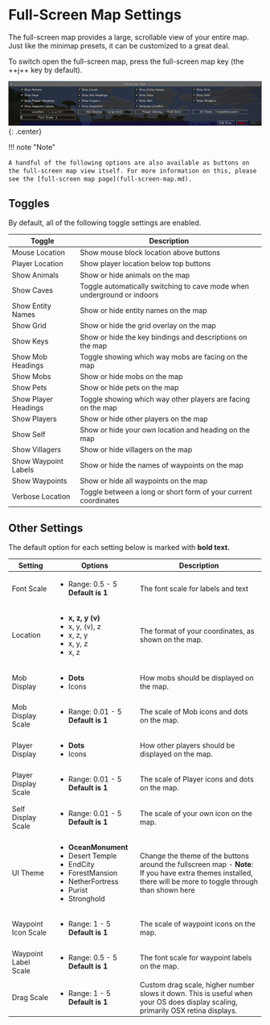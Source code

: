# **Full-Screen Map Settings**

The full-screen map provides a large, scrollable view of your entire map. Just like the minimap presets, it can be
customized to a great deal.

To switch open the full-screen map, press the full-screen map key (the ++j++ key by default).

![Full-Screen-Settings](../../img/settings/full-screen.png){: .center}

!!! note "Note"

    A handful of the following options are also available as buttons on the full-screen map view itself. For more information on this, please see the [full-screen map page](full-screen-map.md).

## **Toggles**

By default, all of the following toggle settings are enabled.

| Toggle               | Description                                                             |
|----------------------|-------------------------------------------------------------------------|
| Mouse Location       | Show mouse block location above buttons                                 |
| Player Location      | Show player location below top buttons                                  |
| Show Animals         | Show or hide animals on the map                                         |
| Show Caves           | Toggle automatically switching to cave mode when underground or indoors |
| Show Entity Names    | Show or hide entity names on the map                                    |
| Show Grid            | Show or hide the grid overlay on the map                                |
| Show Keys            | Show or hide the key bindings and descriptions on the map               |
| Show Mob Headings    | Toggle showing which way mobs are facing on the map                     |
| Show Mobs            | Show or hide mobs on the map                                            |
| Show Pets            | Show or hide pets on the map                                            |
| Show Player Headings | Toggle showing which way other players are facing on the map            |
| Show Players         | Show or hide other players on the map                                   |
| Show Self            | Show or hide your own location and heading on the map                   |
| Show Villagers       | Show or hide villagers on the map                                       |
| Show Waypoint Labels | Show or hide the names of waypoints on the map                          |
| Show Waypoints       | Show or hide all waypoints on the map                                   |
| Verbose Location     | Toggle between a long or short form of your current coordinates         |

## **Other Settings**

The default option for each setting below is marked with **bold text.**

| Setting              | Options                                                                                                                                                  | Description                                                                                                                                                    |
|----------------------|----------------------------------------------------------------------------------------------------------------------------------------------------------|----------------------------------------------------------------------------------------------------------------------------------------------------------------|
| Font Scale           | <ul><li>Range: 0.5 - 5 **Default is 1**</li></ul>                                                                                                        | The font scale for labels and text                                                                                                                             |
| Location             | <ul><li>**x, z, y (v)**</li><li>x, y, (v), z</li><li>x, z, y</li><li>x, y, z</li><li>x, z</li></ul>                                                      | The format of your coordinates, as shown on the map.                                                                                                           |
| Mob Display          | <ul><li>**Dots**</li><li>Icons</li></ul>                                                                                                                 | How mobs should be displayed on the map.                                                                                                                       |
| Mob Display Scale    | <ul><li>Range: 0.01 - 5 <br>**Default is 1**</li></ul>                                                                                                   | The scale of Mob icons and dots on the map.                                                                                                                    |
| Player Display       | <ul><li>**Dots**</li><li>Icons</li></ul>                                                                                                                 | How other players should be displayed on the map.                                                                                                              |
| Player Display Scale | <ul><li>Range: 0.01 - 5 <br>**Default is 1**</li></ul>                                                                                                   | The scale of Player icons and dots on the map.                                                                                                                 |
| Self Display Scale   | <ul><li>Range: 0.01 - 5 <br>**Default is 1**</li></ul>                                                                                                   | The scale of your own icon on the map.                                                                                                                         |
| UI Theme             | <ul><li>**OceanMonument**</li><li>Desert Temple</li><li>EndCity</li><li>ForestMansion</li><li>NetherFortress</li><li>Purist</li><li>Stronghold</li></ul> | Change the theme of the buttons around the fullscreen map - **Note**: If you have extra themes installed, there will be more to toggle through than shown here |
| Waypoint Icon Scale  | <ul><li>Range: 1 - 5 <br>**Default is 1**</li></ul>                                                                                                      | The scale of waypoint icons on the map.                                                                                                                        |
| Waypoint Label Scale | <ul><li>Range: 0.5 - 5 <br>**Default is 1**</li></ul>                                                                                                    | The font scale for waypoint labels on the map.                                                                                                                 |
| Drag Scale           | <ul><li>Range: 1 - 5 <br>**Default is 1**</li></ul>                                                                                                      | Custom drag scale, higher number slows it down. This is useful when your OS does display scaling, primarily OSX retina displays.                               |
